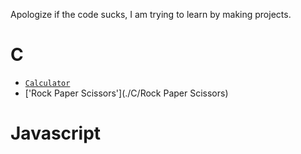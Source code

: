 Apologize if the code sucks, I am trying to learn by making projects.

# C
- [`Calculator`](./C/Calculator)
- ['Rock Paper Scissors'](./C/Rock Paper Scissors)

# Javascript
